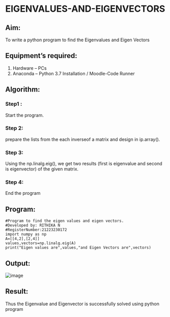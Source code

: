 # EIGENVALUES-AND-EIGENVECTORS
## Aim:
To write a python program to find the Eigenvalues and Eigen Vectors
## Equipment’s required:
1. 	Hardware – PCs
2. 	Anaconda – Python 3.7 Installation / Moodle-Code Runner
## Algorithm:
### Step1 : 
Start the program.

### Step 2: 
prepare the lists from the each inverseof a matrix and design in ip.array().

### Step 3: 
Using the np.linalg.eig(),  we get two results (first is eigenvalue and second is eigenvector) of the given matrix.

### Step 4: 
End the program

## Program:
```
#Program to find the eigen values and eigen vectors.
#Developed by: RITHIKA N
#RegisterNumber:21223230172
import numpy as np
A=[[4,2],[2,4]]
values,vectors=np.linalg.eig(A)
print("Eigen values are",values,"and Eigen Vectors are",vectors)
```
## Output:
![image](https://github.com/Rithikachezhian/EIGENVALUES-AND-EIGENVECTORS/assets/145742406/ed705ed2-34bd-4ffd-bd8b-4d64fc5a8cdc)


## Result:
Thus the Eigenvalue and Eigenvector is successfully solved using python program

